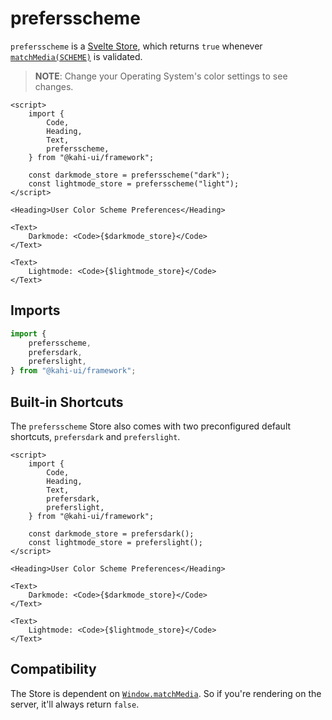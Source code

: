 # prefersscheme

`prefersscheme` is a [Svelte Store](https://svelte.dev/docs#svelte_store), which returns `true` whenever [`matchMedia(SCHEME)`](https://developer.mozilla.org/en-US/docs/Web/API/Window/matchMedia) is validated.

> **NOTE**: Change your Operating System's color settings to see changes.

```svelte {title="prefersscheme Preview" mode="repl"}
<script>
    import {
        Code,
        Heading,
        Text,
        prefersscheme,
    } from "@kahi-ui/framework";

    const darkmode_store = prefersscheme("dark");
    const lightmode_store = prefersscheme("light");
</script>

<Heading>User Color Scheme Preferences</Heading>

<Text>
    Darkmode: <Code>{$darkmode_store}</Code>
</Text>

<Text>
    Lightmode: <Code>{$lightmode_store}</Code>
</Text>
```

## Imports

```javascript {title="prefersscheme Imports"}
import {
    prefersscheme,
    prefersdark,
    preferslight,
} from "@kahi-ui/framework";
```

## Built-in Shortcuts

The `prefersscheme` Store also comes with two preconfigured default shortcuts, `prefersdark` and `preferslight`.

```svelte {title="prefersscheme Shortcuts" mode="repl"}
<script>
    import {
        Code,
        Heading,
        Text,
        prefersdark,
        preferslight,
    } from "@kahi-ui/framework";

    const darkmode_store = prefersdark();
    const lightmode_store = preferslight();
</script>

<Heading>User Color Scheme Preferences</Heading>

<Text>
    Darkmode: <Code>{$darkmode_store}</Code>
</Text>

<Text>
    Lightmode: <Code>{$lightmode_store}</Code>
</Text>
```

## Compatibility

The Store is dependent on [`Window.matchMedia`](https://developer.mozilla.org/en-US/docs/Web/API/Window/matchMedia). So if you're rendering on the server, it'll always return `false`.
